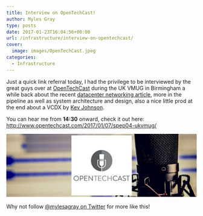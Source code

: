 ```yaml
---
title: Interview on OpenTechCast!
author: Myles Gray
type: posts
date: 2017-01-23T16:04:56+00:00
url: /infrastructure/interview-on-opentechcast/
cover:
  image: images/OpenTechCast.jpeg
categories:
  - Infrastructure
---
```


Just a quick link referral today, I had the privilege to be interviewed by the great guys over at [OpenTechCast][1] during the UK VMUG in Birmingham a while back about the recent [datacenter networking article][2], more in the pipeline as well as system architecture and design, also a nice little prod at the end about a VCDX by [Kev Johnson][3].

You can hear me from **14:30** onward, check it out here: <http://www.opentechcast.com/2017/01/07/spep04-ukvmug/>

![OpenTechCast][4] 

Why not follow [@mylesagray on Twitter][5] for more like this!

 [1]: https://twitter.com/OpenTechCast
 [2]: /architecture/designing-modern-private-cloud-network/
 [3]: https://twitter.com/kev_johnson
 [4]: images/OpenTechCast.jpeg
 [5]: https://twitter.com/mylesagray